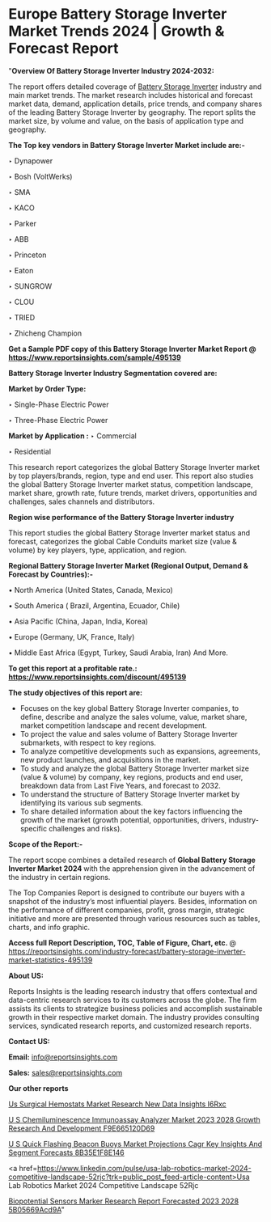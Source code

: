 # Europe Battery Storage Inverter Market Trends 2024 | Growth & Forecast Report

"<strong>Overview Of Battery Storage Inverter Industry 2024-2032:</strong>

The report offers detailed coverage of <a href=https://www.reportsinsights.com/sample/495139>Battery Storage Inverter</a> industry and main market trends. The market research includes historical and forecast market data, demand, application details, price trends, and company shares of the leading Battery Storage Inverter by geography. The report splits the market size, by volume and value, on the basis of application type and geography.

<strong>The Top key vendors in Battery Storage Inverter Market include are:- </strong>

‣ Dynapower

‣ Bosh (VoltWerks)

‣ SMA

‣ KACO

‣ Parker

‣ ABB

‣ Princeton

‣ Eaton

‣ SUNGROW

‣ CLOU

‣ TRIED

‣ Zhicheng Champion

<strong>Get a Sample PDF copy of this Battery Storage Inverter Market Report </strong><strong>@ <a href=https://www.reportsinsights.com/sample/495139 style=color:#0000ff;>https://www.reportsinsights.com/sample/495139</a> </strong>

<strong>Battery Storage Inverter Industry Segmentation covered are:</strong>

<strong>Market by Order Type: </strong>

‣ Single-Phase Electric Power

‣ Three-Phase Electric Power

<strong>Market by Application :</strong>
 ‣ Commercial

‣ Residential

This research report categorizes the global Battery Storage Inverter market by top players/brands, region, type and end user. This report also studies the global Battery Storage Inverter market status, competition landscape, market share, growth rate, future trends, market drivers, opportunities and challenges, sales channels and distributors.

<strong>Region wise performance of the Battery Storage Inverter industry</strong><strong> </strong>

This report studies the global Battery Storage Inverter market status and forecast, categorizes the global Cable Conduits market size (value &amp; volume) by key players, type, application, and region. 

<strong>Regional Battery Storage Inverter Market (Regional Output, Demand &amp; Forecast by Countries):-</strong>

• North America (United States, Canada, Mexico)

• South America ( Brazil, Argentina, Ecuador, Chile)

• Asia Pacific (China, Japan, India, Korea)

• Europe (Germany, UK, France, Italy)

• Middle East Africa (Egypt, Turkey, Saudi Arabia, Iran) And More.

<strong>To get this report at a profitable rate.: <a href=https://www.reportsinsights.com/discount/495139 style=color:#0000ff;>https://www.reportsinsights.com/discount/495139</a></strong>

<strong>The study objectives of this report are:</strong>
<ul>
  <li>Focuses on the key global Battery Storage Inverter companies, to define, describe and analyze the sales volume, value, market share, market competition landscape and recent development.</li>
  <li>To project the value and sales volume of Battery Storage Inverter submarkets, with respect to key regions.</li>
  <li>To analyze competitive developments such as expansions, agreements, new product launches, and acquisitions in the market.</li>
  <li>To study and analyze the global Battery Storage Inverter market size (value &amp; volume) by company, key regions, products and end user, breakdown data from Last Five Years, and forecast to 2032.</li>
  <li>To understand the structure of Battery Storage Inverter market by identifying its various sub segments.</li>
  <li>To share detailed information about the key factors influencing the growth of the market (growth potential, opportunities, drivers, industry-specific challenges and risks).</li>
</ul>
<strong>Scope of the Report:-</strong><strong> </strong>

The report scope combines a detailed research of <strong>Global Battery Storage Inverter Market 2024 </strong>with the apprehension given in the advancement of the industry in certain regions.

The Top Companies Report is designed to contribute our buyers with a snapshot of the industry’s most influential players. Besides, information on the performance of different companies, profit, gross margin, strategic initiative and more are presented through various resources such as tables, charts, and info graphic.

<strong>Access full Report Description, TOC, Table of Figure, Chart, etc. </strong>@   <a href=https://reportsinsights.com/industry-forecast/battery-storage-inverter-market-statistics-495139 style=color:#0000ff;>https://reportsinsights.com/industry-forecast/battery-storage-inverter-market-statistics-495139</a>

<strong>About US:</strong>

Reports Insights is the leading research industry that offers contextual and data-centric research services to its customers across the globe. The firm assists its clients to strategize business policies and accomplish sustainable growth in their respective market domain. The industry provides consulting services, syndicated research reports, and customized research reports.

<strong>Contact US:</strong>

<p class=""""><b>Email:</b> <a href=mailto:info@reportsinsights.com>info@reportsinsights.com</a></p>
<p class=""""><b>Sales:</b> <a href=mailto:sales@reportsinsights.com>sales@reportsinsights.com</a></p>

<strong>Our other reports</strong>

<a href=https://www.linkedin.com/pulse/us-surgical-hemostats-market-research-new-data-insights-i6rxc/>Us Surgical Hemostats Market Research New Data Insights I6Rxc</a>

<a href=https://medium.com/@aaradhyashinde84758/u-s-chemiluminescence-immunoassay-analyzer-market-2023-2028-growth-research-and-development-f9e665120d69>U S Chemiluminescence Immunoassay Analyzer Market 2023 2028 Growth Research And Development F9E665120D69</a>

<a href=https://medium.com/@a86515711/u-s-quick-flashing-beacon-buoys-market-projections-cagr-key-insights-and-segment-forecasts-8b35e1f8e146>U S Quick Flashing Beacon Buoys Market Projections Cagr Key Insights And Segment Forecasts 8B35E1F8E146</a>

<a href=https://www.linkedin.com/pulse/usa-lab-robotics-market-2024-competitive-landscape-52rjc?trk=public_post_feed-article-content>Usa Lab Robotics Market 2024 Competitive Landscape 52Rjc</a>

<a href=https://medium.com/@tidke9676/biopotential-sensors-marker-research-report-forecasted-2023-2028-5b05669acd9a>Biopotential Sensors Marker Research Report Forecasted 2023 2028 5B05669Acd9A</a>"
